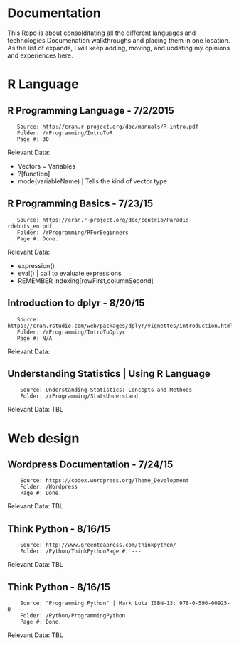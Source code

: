# Documentation
This Repo is about consolditating all the different languages and technologies Documenation walkthroughs and placing them in one location.
As the list of expands, I will keep adding, moving, and updating my opinions and experiences here.

# R Language 
## R Programming Language - 7/2/2015
       Source: http://cran.r-project.org/doc/manuals/R-intro.pdf
       Folder: /rProgramming/IntroToR
       Page #: 30
Relevant Data: 
* Vectors = Variables
* ?[function]
* mode(variableName)  | Tells the kind of vector type

## R Programming Basics - 7/23/15
       Source: https://cran.r-project.org/doc/contrib/Paradis-rdebuts_en.pdf
       Folder: /rProgramming/RForBeginners
       Page #: Done.
Relevant Data: 
* expression()
* eval()        | call to evaluate expressions
* REMEMBER indexing[rowFirst,columnSecond]

## Introduction to dplyr - 8/20/15
       Source: https://cran.rstudio.com/web/packages/dplyr/vignettes/introduction.html
       Folder: /rProgramming/IntroToDplyr
       Page #: N/A
Relevant Data:

## Understanding Statistics | Using R Language
		Source: Understanding Statistics: Concepts and Methods
		Folder: /rProgramming/StatsUnderstand
Relevant Data: TBL

# Web design

## Wordpress Documentation - 7/24/15
		Source: https://codex.wordpress.org/Theme_Development
		Folder: /Wordpress
		Page #: Done.
Relevant Data: TBL

## Think Python - 8/16/15
		Source: http://www.greenteapress.com/thinkpython/
		Folder: /Python/ThinkPythonPage #: ---
Relevant Data: TBL

## Think Python - 8/16/15
		Source: "Programming Python" | Mark Lutz ISBN-13: 978-0-596-00925-0
		Folder: /Python/ProgrammingPython
		Page #: Done.
Relevant Data: TBL
